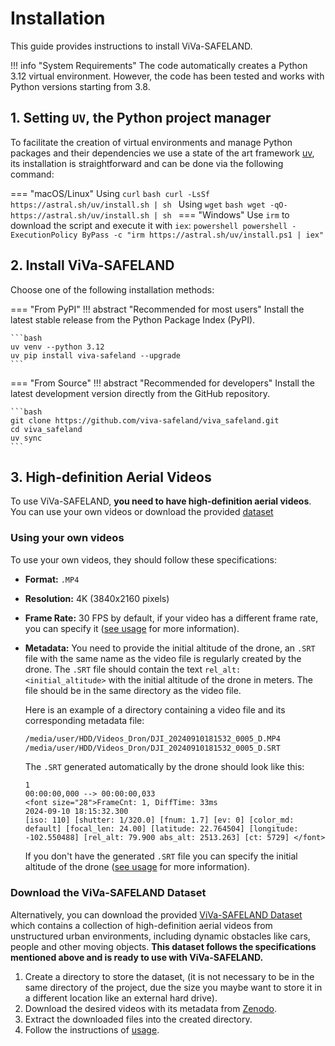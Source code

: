 # Installation

This guide provides instructions to install ViVa-SAFELAND.

!!! info "System Requirements"
    The code automatically creates a Python 3.12 virtual environment. However, the code has been tested and works with Python versions starting from 3.8.

## 1. Setting `UV`, the Python project manager

To facilitate the creation of virtual environments and manage Python packages and their dependencies we use a state of the art framework [uv](https://docs.astral.sh/uv/), its installation is straightforward and can be done via the following command:

=== "macOS/Linux"
    Using `curl`
    ```bash
    curl -LsSf https://astral.sh/uv/install.sh | sh
    ```
    Using `wget`
    ```bash
    wget -qO- https://astral.sh/uv/install.sh | sh
    ```
=== "Windows"
    Use `irm` to download the script and execute it with `iex`:
    ```powershell
    powershell -ExecutionPolicy ByPass -c "irm https://astral.sh/uv/install.ps1 | iex"
    ```

## 2. Install ViVa-SAFELAND

Choose one of the following installation methods:

=== "From PyPI"
    !!! abstract "Recommended for most users"
        Install the latest stable release from the Python Package Index (PyPI).

    ```bash
    uv venv --python 3.12
    uv pip install viva-safeland --upgrade
    ```

=== "From Source"
    !!! abstract "Recommended for developers"
        Install the latest development version directly from the GitHub repository.

    ```bash
    git clone https://github.com/viva-safeland/viva_safeland.git
    cd viva_safeland
    uv sync
    ```

## 3. High-definition Aerial Videos
To use ViVa-SAFELAND, **you need to have high-definition aerial videos**. You can use your own videos or download the provided [dataset](installation.md/#download-the-viva-safeland-dataset)

### Using your own videos
To use your own videos, they should follow these specifications:

- **Format:** `.MP4`
- **Resolution:** 4K (3840x2160 pixels)
- **Frame Rate:** 30 FPS by default, if your video has a different frame rate, you can specify it ([see usage](usage.md/#command-line-interface-cli) for more information).
- **Metadata:** You need to provide the initial altitude of the drone, an `.SRT` file with the same name as the video file is regularly created by the drone. The `.SRT` file should contain the text `rel_alt: <initial_altitude>` with the initial altitude of the drone in meters. The file should be in the same directory as the video file.

    Here is an example of a directory containing a video file and its corresponding metadata file:

    ```bash
    /media/user/HDD/Videos_Dron/DJI_20240910181532_0005_D.MP4
    /media/user/HDD/Videos_Dron/DJI_20240910181532_0005_D.SRT
    ```

    The `.SRT` generated automatically by the drone should look like this:

    ```
    1
    00:00:00,000 --> 00:00:00,033
    <font size="28">FrameCnt: 1, DiffTime: 33ms
    2024-09-10 18:15:32.300
    [iso: 110] [shutter: 1/320.0] [fnum: 1.7] [ev: 0] [color_md: default] [focal_len: 24.00] [latitude: 22.764504] [longitude: -102.550488] [rel_alt: 79.900 abs_alt: 2513.263] [ct: 5729] </font>
    ```

    If you don't have the generated `.SRT` file you can specify the initial altitude of the drone ([see usage](usage.md/#command-line-interface-cli) for more information).

### Download the ViVa-SAFELAND Dataset
Alternatively, you can download the provided [ViVa-SAFELAND Dataset](https://zenodo.org/records/13942934) which contains a collection of high-definition aerial videos from unstructured urban environments, including dynamic obstacles like cars, people and other moving objects. 
**This dataset follows the specifications mentioned above and is ready to use with ViVa-SAFELAND.**

1. Create a directory to store the dataset, (it is not necessary to be in the same directory of the project, due the size you maybe want to store it in a different location like an external hard drive).
2. Download the desired videos with its metadata from [Zenodo](https://zenodo.org/records/13942934).
3. Extract the downloaded files into the created directory.
4. Follow the instructions of [usage](usage.md).